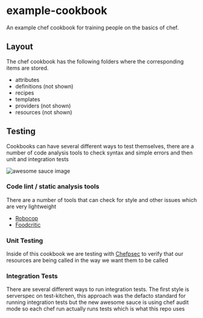 # example-cookbook

An example chef cookbook for training people on the basics of chef.


## Layout

The chef cookbook has the following folders where the corresponding items are stored. 

- attributes
- definitions (not shown)
- recipes
- templates
- providers (not shown)
- resources (not shown)


## Testing

Cookbooks can have several different ways to test themselves, there are a number of code analysis tools to check syntax and simple errors and then unit and integration tests

![awesome sauce image](https://media.giphy.com/media/T4gMNMn9qF5wQ/giphy.gif)


### Code lint / static analysis tools

There are a number of tools that can check for style and other issues which are very lightweight

- [Robocop](https://github.com/bbatsov/rubocop)
- [Foodcritic](http://acrmp.github.io/foodcritic/)


### Unit Testing

Inside of this cookbook we are testing with [Chefpsec](https://github.com/sethvargo/chefspec) to verify that our resources are being called in the way we want them to be called


### Integration Tests

There are several different ways to run integration tests.  The first style is serverspec on test-kitchen, this approach was the defacto standard for running integration tests but the new awesome sauce is using chef audit mode so each chef run actually runs tests which is what this repo uses

